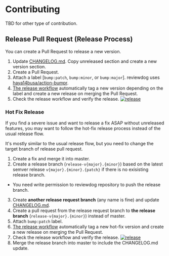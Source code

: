 # Contributing

TBD for other type of contribution.

## Release Pull Request (Release Process)
You can create a Pull Request to release a new version.

1. Update [CHANGELOG.md](../CHANGELOG.md). Copy unreleased section and create a new version section.
2. Create a Pull Request.
3. Attach a label [`bump:patch`, `bump:minor`, or `bump:major`]. reviewdog uses [haya14busa/action-bumpr](https://github.com/haya14busa/action-bumpr).
4. [The release workflow](./workflows/release.yml) automatically tag a
   new version depending on the label and create a new release on merging the
   Pull Request.
5. Check the release workflow and verify the release. [![release](https://github.com/reviewtool/reviewtool/workflows/release/badge.svg)](https://github.com/reviewtool/reviewtool/actions?query=workflow%3Arelease)

### Hot Fix Release

If you find a severe issue and want to release a fix ASAP without unreleased features,
you may want to follow the hot-fix release process instead of the usual release flow.

It's mostly similar to the usual release flow, but you need to change the target branch of release pull request.

1. Create a fix and merge it into master.
2. Create a release branch (`release-v{major}.{minor}`) based on the latest semver release `v{major}.{minor}.{patch}` if there is no exisisting release branch.
  - You need write permission to reviewdog repository to push the release branch.
3. Create **another release request branch** (any name is fine) and update [CHANGELOG.md](../CHANGELOG.md).
4. Create a pull request from the release request branch to **the release branch** (`release-v{major}.{minor}`) instead of master.
5. Attach `bump:patch` label.
6. [The release workflow](./workflows/release.yml) automatically tag a
   new hot-fix version and create a new release on merging the Pull Request.
7. Check the release workflow and verify the release. [![release](https://github.com/reviewtool/reviewtool/workflows/release/badge.svg)](https://github.com/reviewtool/reviewtool/actions?query=workflow%3Arelease)
8. Merge the release branch into master to include the CHANGELOG.md update.
